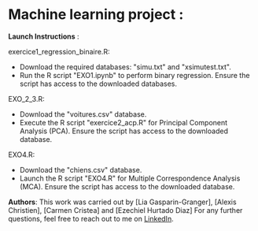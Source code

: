 # Machine learning project :

__Launch Instructions__ :

exercice1_regression_binaire.R:

- Download the required databases: "simu.txt" and "xsimutest.txt".
- Run the R script "EXO1.ipynb" to perform binary regression. Ensure the script has access to the downloaded databases.

EXO_2_3.R:

- Download the "voitures.csv" database.
- Execute the R script "exercice2_acp.R" for Principal Component Analysis (PCA). Ensure the script has access to the downloaded database.

EXO4.R:

- Download the "chiens.csv" database.
- Launch the R script "EXO4.R" for Multiple Correspondence Analysis (MCA). Ensure the script has access to the downloaded database.

__Authors__:
This work was carried out by [Lia Gasparin-Granger], [Alexis Christien], [Carmen Cristea] and [Ezechiel Hurtado Diaz]
For any further questions, feel free to reach out to me on [LinkedIn](https://www.linkedin.com/in/lia-gasparin-159698230/).
